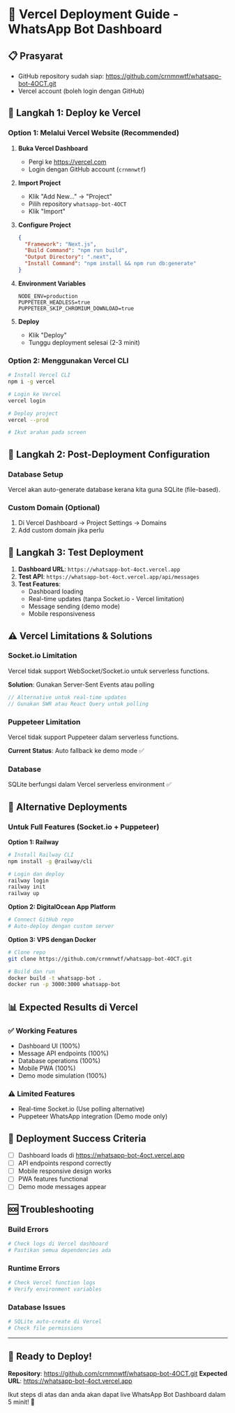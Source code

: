 # 🚀 Vercel Deployment Guide - WhatsApp Bot Dashboard

## 📋 Prasyarat
- GitHub repository sudah siap: https://github.com/crnmnwtf/whatsapp-bot-4OCT.git
- Vercel account (boleh login dengan GitHub)

## 🔧 Langkah 1: Deploy ke Vercel

### **Option 1: Melalui Vercel Website (Recommended)**

1. **Buka Vercel Dashboard**
   - Pergi ke https://vercel.com
   - Login dengan GitHub account (`crnmnwtf`)

2. **Import Project**
   - Klik "Add New..." → "Project"
   - Pilih repository `whatsapp-bot-4OCT`
   - Klik "Import"

3. **Configure Project**
   ```json
   {
     "Framework": "Next.js",
     "Build Command": "npm run build",
     "Output Directory": ".next",
     "Install Command": "npm install && npm run db:generate"
   }
   ```

4. **Environment Variables**
   ```
   NODE_ENV=production
   PUPPETEER_HEADLESS=true
   PUPPETEER_SKIP_CHROMIUM_DOWNLOAD=true
   ```

5. **Deploy**
   - Klik "Deploy"
   - Tunggu deployment selesai (2-3 minit)

### **Option 2: Menggunakan Vercel CLI**

```bash
# Install Vercel CLI
npm i -g vercel

# Login ke Vercel
vercel login

# Deploy project
vercel --prod

# Ikut arahan pada screen
```

## 🎯 Langkah 2: Post-Deployment Configuration

### **Database Setup**
Vercel akan auto-generate database kerana kita guna SQLite (file-based).

### **Custom Domain (Optional)**
1. Di Vercel Dashboard → Project Settings → Domains
2. Add custom domain jika perlu

## 📱 Langkah 3: Test Deployment

1. **Dashboard URL**: `https://whatsapp-bot-4oct.vercel.app`
2. **Test API**: `https://whatsapp-bot-4oct.vercel.app/api/messages`
3. **Test Features**:
   - Dashboard loading
   - Real-time updates (tanpa Socket.io - Vercel limitation)
   - Message sending (demo mode)
   - Mobile responsiveness

## ⚠️ Vercel Limitations & Solutions

### **Socket.io Limitation**
Vercel tidak support WebSocket/Socket.io untuk serverless functions.

**Solution**: Gunakan Server-Sent Events atau polling
```javascript
// Alternative untuk real-time updates
// Gunakan SWR atau React Query untuk polling
```

### **Puppeteer Limitation**
Vercel tidak support Puppeteer dalam serverless functions.

**Current Status**: Auto fallback ke demo mode ✅

### **Database**
SQLite berfungsi dalam Vercel serverless environment ✅

## 🔄 Alternative Deployments

### **Untuk Full Features (Socket.io + Puppeteer)**

**Option 1: Railway**
```bash
# Install Railway CLI
npm install -g @railway/cli

# Login dan deploy
railway login
railway init
railway up
```

**Option 2: DigitalOcean App Platform**
```bash
# Connect GitHub repo
# Auto-deploy dengan custom server
```

**Option 3: VPS dengan Docker**
```bash
# Clone repo
git clone https://github.com/crnmnwtf/whatsapp-bot-4OCT.git

# Build dan run
docker build -t whatsapp-bot .
docker run -p 3000:3000 whatsapp-bot
```

## 📊 Expected Results di Vercel

### **✅ Working Features**
- Dashboard UI (100%)
- Message API endpoints (100%)
- Database operations (100%)
- Mobile PWA (100%)
- Demo mode simulation (100%)

### **⚠️ Limited Features**
- Real-time Socket.io (Use polling alternative)
- Puppeteer WhatsApp integration (Demo mode only)

## 🎉 Deployment Success Criteria

- [ ] Dashboard loads di https://whatsapp-bot-4oct.vercel.app
- [ ] API endpoints respond correctly
- [ ] Mobile responsive design works
- [ ] PWA features functional
- [ ] Demo mode messages appear

## 🆘 Troubleshooting

### **Build Errors**
```bash
# Check logs di Vercel dashboard
# Pastikan semua dependencies ada
```

### **Runtime Errors**
```bash
# Check Vercel function logs
# Verify environment variables
```

### **Database Issues**
```bash
# SQLite auto-create di Vercel
# Check file permissions
```

---

## 🚀 Ready to Deploy!

**Repository**: https://github.com/crnmnwtf/whatsapp-bot-4OCT.git
**Expected URL**: https://whatsapp-bot-4oct.vercel.app

Ikut steps di atas dan anda akan dapat live WhatsApp Bot Dashboard dalam 5 minit! 🎯